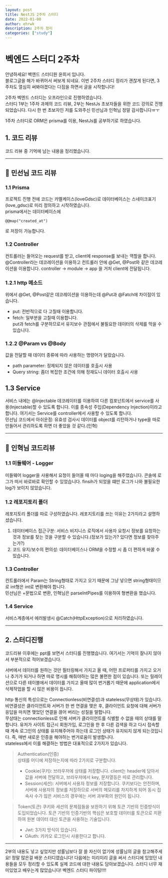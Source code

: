 ```yaml
---
layout: post
title: NestJS 2주차 스터디
date: 2022-01-08
author: ehrwk
description: 2주차 정리
categories: ["study"]
---
```


# 벡엔드 스터디 2주차

안녕하세요! 벡엔드 스터디원 윤희서 입니다.  
블로그글을 해가 바뀌어서 써보게 되네요.
이번 2주차 스터디 정리가 괜찮게 된다면, 3주차도 열심히 써봐야겠다는 다짐을 하면서 글을 시작합니다!

2주차 벡엔드 스터디는 오프라인으로 진행하였습니다.  
스터디 1부는 1주차 과제의 코드 리뷰, 2부는 NestJs 초보자들을 위한 코드 강의로 진행되었습니다. 다시 한 번 초보자인 저를 도와주신 민선님과 인혁님 정말 감사합니다ㅠㅜ

1주차 스터디로 ORM은 prisma를 이용, NestJs를 공부하기로 하였습니다.

## 1. 코드 리뷰

코드 리뷰 중 기억에 남는 내용을 정리했습니다.

---

## 🌱 민선님 코드 리뷰

### 1.1 Prisma

프로젝트 진행 전에 코드는 카멜케이스(loveGdsc)로 데이터베이스는 스네이크표기(love_gdsc)로 미리 정의하고 시작하였습니다.  
prisma에서는 데이터베이스에

```
@@map("created_at")
```

로 저장이 가능합니다.

### 1.2 Controller

컨트롤러는 들어오는 request를 받고, client에 response를 보내는 역할을 합니다.
@Controller라는 데코레이션을 이용하고 컨트롤러 안에 @Get, @Post와 같은 데코레이션을 이용합니다. controller -> module -> app 을 거처 client에 전달됩니다.

### 1.2.1 http 메소드

위에서 @Get, @Post같은 데코레이션을 이용하는데 @Put과 @Fatch에 차이점이 있습니다.

- put: 전반적으로 다 고칠때 이용합니다.
- fetch: 일부분을 고칠때 이용합니다.  
  put과 fetch를 구분하므로서 유지보수 관점에서 불필요한 데이터의 삭제를 막을 수 있습니다.

### 1.2.2 @Param vs @Body

값을 전달할 때 데이터 종류에 따라 사용하는 명령어가 달랐습니다.

- path parameter: 정제되지 않은 데이터를 호출시 사용
- Query string: 좀더 복잡한 조건에 의해 정재도니 데이터 호출시 사용

## 1.3 Service

서비스 내에는 @Injectable 데코레이터를 이용하여 다른 컴포넌트에서 service를 사용(Injectable)할 수 있도록 합니다. 이를 종속성 주입(Dependency Injection)이라고 합니다. 여기서는 Service를 controller에서 사용할 수 있도록 합니다.  
민선님 코드에서 아쉬운점: 유효성 검사시 데이터를 object를 리턴하거나 type을 따로만들어서 관리하도록 하면 더 좋았을 것 같다.(인혁)

---

## 🌱 인혁님 코드리뷰

### 1.1 미들웨어 - Logger

미들웨어 logger을 사용해서 요청이 들어올 때 마다 loging을 해주었습니다. 콘솔에 로그가 떠서 바로바로 확인할 수 있었습니다. finsih가 되었을 떄만 로그가 나와 불필요한 log가 보이지 않았습니다.

### 1.2 레포지토리 폴더

레포지토리 폴더를 따로 구성하였습니다. 레포지토리를 쓰는 이유는 2가지라고 설명하셨습니다.

1.  데이터베이스 접근구분: 서비스 비지니스 로직에서 사용자 요청시 정보를 요청하는 것과 정보를 찾는 것을 구분할 수 있습니다.(정보가 있는가? 있다면 정보를 찾아주는가?)
2.  코드 유지/보수의 편의성: 데이터베이스나 ORM을 수정할 시 좀 더 편하게 바꿀 수 있습니다.

### 1.3 Controller

컨트롤러에서 Param는 String형태로 가지고 오기 때문에 그냥 넣으면 string형태이므로 int형은 int로 변환해야 합니다.  
민선님은 +문법으로 변환, 인혁님은 parseIntPipes를 이용하여 형변환을 했습니다.

### 1.4 Service

서비스계층에서 에러발생시 @Catch(HttpException)으로 처리하였습니다.

---

## 2. 스터디진행

코드리뷰 이후에는 ppt를 보면서 스터디를 진행했습니다.
여기서는 기억이 잘나지 않아서 부분적으로 적어보겠습니다.

서버에서 데이터를 원하는 것만 필터링해서 가지고 올 때, 어떤 프로퍼티를 가지고 오거나 추가가 되거나 하면 따로 명시를 해줘야하는 많은 불편한 점이 있습니다. 또는 릴레이션으로 다른 테이블에서 데이터를 가지고 올때 많이 번거롭기 때문에 application에서 삭제작업을 할 시 많은 비용이 듭니다.

http 통신의 특성으로는 Connectionless(비연결성)과 stateless(무상태)가 있습니다.  
비연결성은 클라이언트와 서버가 한 번 연결을 맺은 후, 클라이언트 요청에 대해 서버가 응답을 마치면 맺었던 연결을 끊어 버리는 성질을 말합니다.  
무상태는 connectionless로 인해 서버가 클라이언트를 식별할 수 없을 때의 상태를 말합니다. 유저가 사이트 접근시 회원가입, 로그인을 한 후 다른 검색을 하고 다시 접속할 때 계속 로그인의 상태를 유지해주어야 하는데 로그인 상태가 유지되지 않게 되는것입니다. 즉, 매번 새로운 인증을 해야하는 번거로움이 발생합니다.  
stateless에서 이를 해결하는 방법은 대표적으로 2가지가 있습니다.

> Authentication(인증)  
> 상태를 어디에 저장하는지에 따라 2가지로 구분합니다.
>
> - Cookie(쿠키): 브라우저에 상태를 저장합니다. client는 header에 담아서 값을 서버에 전달하고, 브라우저에서 key, 문자열등은 따로 관리합니다.
> - Session(세션): 서버에서 사용자 정보를 저장합니다. 쿠키보다는 안전하며, 서버에 사용자의 정보를 저장하므로 서버의 메모리를 차지하게 되어 동시 접속사 수가 많은 서비스의 경우에는 서버 과부화의 원인이 됩니다.

> Token(토큰)
> 쿠키와 세션의 문제점들을 보완하기 위해 토큰 기반의 인증방식이 도입되었습니다. 토큰 기반의 인증기반의 핵심은 보호할 데이터를 토큰으로 치환하여 원본 데이터 대신 토큰을 사용하는 기술입니다.
>
> - Jwt: 3가지 방식이 있습니다.
> - OAuth: 카카오 로그인시 사용한다고 합니다.

---

2부의 내용도 넣고 싶었지만 성률님보다 잘 쓸 자신이 없기에 성률님의 글을 참고해주세요! 정말 많은걸 배운 스터디였습니다! 다음에는 미리미리 글을 써서 스터디에 있었던 내용들을 모두 정리할 수 있도록 실제 코드에 대한 내용도 담아보겠습니다. 스터디 너무 재미있었고 배우는게 많았습니다! 벡엔드 스터디 파이팅!!!!
